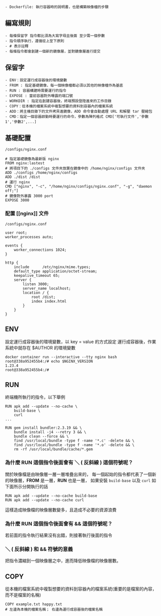 
	- Dockerfile: 執行容器時的說明書，也是構築映像檔的步驟

## 編寫規則

	- 每條保留字 指令都比須為大寫字母且後面 至少需一個參數
	- 指令順序執行，遵循從上至下原則
	- # 表示註釋
	- 每條指令都會創建一個新的鏡像層，並對鏡像層進行提交

## 保留字

	- ENV：設定運行成容器後的環境變數
	- FROM : 指定基礎鏡像，每一個映像檔都必須以其他的映像檔作為基底
	- RUN : 容器構建時需要運行的指令
	- EXPOSE : 當前容器對外曝露的端口號
	- WORKDIR : 指定在創建容器後，終端預設登陸進來的工作目錄
	- COPY：從本機的檔案系統中複製想要的資料到容器內的檔案系統
	- ADD：將主機目錄下的文件拷貝進鏡像，ADD 命令會自動處理 URL 和解壓 tar 壓縮包
	- CMD：指定一個容器啟動時要運行的命令，參數為陣列格式 CMD['可執行文件','參數1','參數2',...]

## 基礎配置

	/configs/nginx.conf
```
# 指定基礎鏡像為最新版 nginx
FROM nginx:lastest
# 將項目下的 ./configs 文件夾放置在鏡像中的 /home/nginx/configs 文件夾
ADD ./configs /home/nginx/configs
ADD ./dist /dist
# 運行 nginx
CMD ["nginx", "-c", "/home/nginx/configs/nginx.conf", "-g", "daemon off;"]
# 鏡像對外暴露 3000 port
EXPOSE 3000
```

### 配置 [[nginx]] 文件
	/configs/nginx.conf
```
user root;
worker_processes auto;

events {
	worker_connections 1024;
}

http {
	include      /etc/nginx/mime.types;
	default_type application/octet-stream;
	keepalive_timeout 65;
	server {
		listen 3000;
		server_name localhost;
		location / {
			root /dist;
			index index.html
		}
	}
}
```

## ENV

設定運行成容器後的環境變數，以 key = value 的方式設定
運行成容器後，作業系統中就存在 $AUTHOR 的環境變數

```
docker container run --interactive --tty nginx bash
root@338a952455b4:/# echo $NGINX_VERSION
1.23.4
root@338a952455b4:/#
```


## RUN

終端機所執行的指令，以下舉例
```
RUN apk add --update --no-cache \ 
	build-base \ 
	curl
...

RUN gem install bundler:2.3.19 && \ 
	bundle install -j4 --retry 3 && \ 
	bundle clean --force && \ 
	find /usr/local/bundle -type f -name '*.c' -delete && \ 
	find /usr/local/bundle -type f -name '*.o' -delete && \ 
	rm -rf /usr/local/bundle/cache/*.gem
```

### 為什麼 RUN 這個指令後面會有 ＼ ( 反斜線 ) 這個符號呢？

關於映像檔是由映像層一層一層堆疊出來的，
每一個起始的指令都代表了一個新的映像層，**FROM** 是一層，**RUN** 也是一層，
如果安裝 `build-base` 以及 `curl` 如下面所示分開執行的話
```
RUN apk add --update --no-cache build-base 
RUN apk add --update --no-cache curl
```

這樣造成映像檔的映像層數變多，且造成不必要的資源浪費

### 為什麼 RUN 這個指令後面會有 &&  這個符號呢？

若前面的指令執行結果沒有出錯，則接著執行後面的指令

### ＼ ( 反斜線 ) 和 && 符號的意義

把指令濃縮到一個映像層之中，進而降低映像檔的映像層數。





## COPY

從本機的檔案系統中複製想要的資料到容器內的檔案系統(重要的是檔案的內容，而不是檔案的名稱)
```
COPY example.txt happy.txt
# 左邊為本機的檔案名稱； 右邊為運行成容器後的檔案名稱
```




